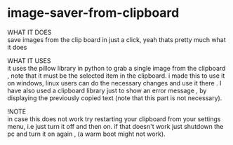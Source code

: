 # image-saver-from-clipboard

WHAT IT DOES
<br>save images from the clip board in just a click, yeah thats pretty much what it does 

WHAT IT USES<br>
it uses the pillow library in python to grab a single image from the clipboard , note that it must be the selected item in the clipboard.
i made this to use it on windows, linux users can do the necessary changes and use it there . I have also used a clipboard library just to show an error message , by displaying  the previously copied text (note that this part is not necessary). 

!NOTE<br>
in case this does not work try restarting your clipboard from your settings menu, i.e just turn it off and then on.
if that doesn't work just shutdown the pc and turn it on again , (a warm boot might not work).




